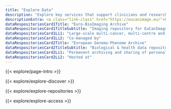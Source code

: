 ```yaml
---
title: "Explore Data"
description: "Explore key services that support clinicians and researchers in discovering and accessing EuCanImage data through dedicated subsections"
descriptionExtra: <a class="link-class" href="https://eucanimage.eu/">EuCanImage</a>  provides a range of services to facilitate data discovery and access for the scientific and clinical community. In the following subsections, users can explore platform features specifically designed to support the retrieval of imaging and health data, and to understand the conditions under which such data can be accessed and used.
dataRespositoriesCard1Title: "Euro-BioImaging Archive"
dataRespositoriesCard1TitleSubtitle: "Imaging repository for EuCanImage"
dataRespositoriesCard1Li1: "Large-scale multi-cancer, multi-centre and multi-modal image repository."
dataRespositoriesCard1Li2: "Co-managed by"
dataRespositoriesCard2Title: "European Genemo-Phenome Archive"
dataRespositoriesCard2TitleSubtitle: "Biological & health data repository for EuCanImage"
dataRespositoriesCard2Li1: "Permanent archiving and sharing of personally identifiable genetic, phenotypic, and clinical data."
dataRespositoriesCard2Li2: "Hosted at"
---
```

{{< explore/page-intro >}}

{{< explore/explore-discover >}}

{{< explore/explore-repositories >}}

{{< explore/explore-access >}}